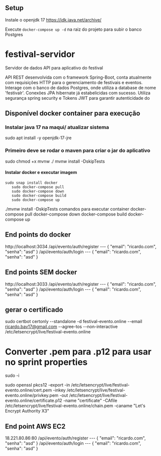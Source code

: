 ## Setup
Instale o openjdk 17 https://jdk.java.net/archive/

Execute `docker-compose up -d` na raiz do projeto para subir o banco Postgres


# festival-servidor
Servidor de dados API para aplicativo do festival

API REST desenvolvida com o framework Spring-Boot, conta atualmente com requisições HTTP para o gerenciamento de festivais e eventos.
Interage com o banco de dados Postgres, onde utiliza a database de nome 'festivalr'.
Conexões JPA hibernate já estabelicidas com sucesso.
Utiliza segurança spring security e Tokens JWT para garantir autenticidade do 


## Disponível docker container para execução
### Instalar java 17 na maqui/ atualizar sistema
   sudo apt install -y openjdk-17-jre
### Primeiro deve se rodar o maven para criar o jar do aplicativo
  sudo chmod +x mvnw
  ./ mvnw install -DskipTests
#### Instalar docker e executar imagem  
    sudo snap install docker
       sudo docker-compose pull
       sudo docker-compose down
       sudo docker-compose build
       sudo docker-compose up
  ./mvnw install -DskipTests
   comandos para executar container
     docker-compose pull
     docker-compose down
     docker-compose build
     docker-compose up

## End points do docker
http://localhost:3034
    /api/evento/auth/register  --- {   "email": "ricardo.com",   "senha": "asd" }
    /api/evento/auth/login  --- {   "email": "ricardo.com",   "senha": "asd" }

## End points SEM docker
http://localhost:3033
    /api/evento/auth/register  --- {   "email": "ricardo.com",   "senha": "asd" }
    /api/evento/auth/login  --- {   "email": "ricardo.com",   "senha": "asd" }    


## gerar o certificado
sudo certbot certonly --standalone -d festival-evento.online --email ricardo.bav17@gmail.com --agree-tos --non-interactive
/etc/letsencrypt/live/festival-evento.online

# Converter .pem para .p12 para usar no sprint properties
sudo -i

sudo openssl pkcs12 -export -in /etc/letsencrypt/live/festival-evento.online/cert.pem -inkey /etc/letsencrypt/live/festival-evento.online/privkey.pem -out /etc/letsencrypt/live/festival-evento.online/certificate.p12 -name "certificate" -CAfile /etc/letsencrypt/live/festival-evento.online/chain.pem -caname "Let's Encrypt Authority X3"


## End point AWS EC2
  18.221.80.86:80
        /api/evento/auth/register  --- {   "email": "ricardo.com",   "senha": "asd" }
       /api/evento/auth/login  --- {   "email": "ricardo.com",   "senha": "asd" }    